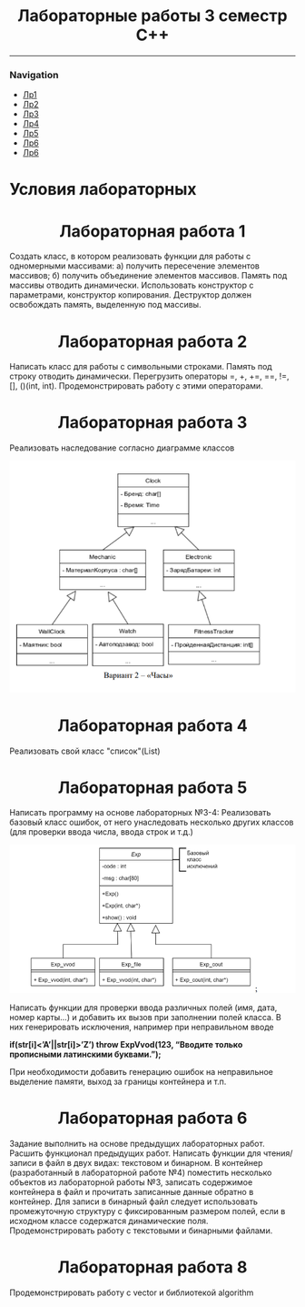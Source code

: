 # <center> Лабораторные работы 3 семестр С++ </center> 
***
### Navigation 
* [Лр1](https://github.com/helistam/C-labs/tree/master/lab1)
* [Лр2](https://github.com/helistam/C-labs/tree/master/lab2)
* [Лр3](https://github.com/helistam/C-labs/tree/master/lab3)
* [Лр4](https://github.com/helistam/C-labs/tree/master/lab4)
* [Лр5](https://github.com/helistam/C-labs/tree/master/lab5)
* [Лр6](https://github.com/helistam/C-labs/tree/master/lab6)
* [Лр6](https://github.com/helistam/C-labs/tree/master/lab7)

# Условия лабораторных
# <center>Лабораторная работа 1 <center> 
Создать класс, в котором реализовать функции для работы с 
одномерными массивами: 
а) получить пересечение элементов массивов; 
б) получить объединение элементов массивов. 
Память под массивы отводить динамически. Использовать конструктор с 
параметрами, конструктор копирования. Деструктор должен освобождать 
память, выделенную под массивы.
# <center>Лабораторная работа 2 <center> 
 Написать класс для работы с символьными строками. Память под строку 
отводить динамически. Перегрузить операторы =, +, +=, ==, !=, [], ()(int, int). 
Продемонстрировать работу с этими операторами. 
# <center>Лабораторная работа 3 <center> 
Реализовать наследование согласно диаграмме классов

![Image alt](https://github.com/helistam/C-labs/blob/master/taskScreen/task3.png)

# <center>Лабораторная работа 4 <center> 
Реализовать свой класс "список"(List)
# <center>Лабораторная работа 5 <center>
Написать программу на основе лабораторных №3-4:
Реализовать базовый класс ошибок, от него унаследовать несколько 
других классов (для проверки ввода числа, ввода строк и т.д.)

![Image alt](https://github.com/helistam/C-labs/blob/master/taskScreen/task5.png)

Написать функции для проверки ввода различных полей (имя, дата, 
номер карты…) и добавить их вызов при заполнении полей класса. В них 
генерировать исключения, например при неправильном вводе

**if(str[i]<’A’||str[i]>’Z’)
throw ExpVvod(123, “Вводите только прописными латинскими буквами.”);**

При необходимости добавить генерацию ошибок на неправильное 
выделение памяти, выход за границы контейнера и т.п.

# <center>Лабораторная работа 6 <center>
 Задание выполнить на основе предыдущих лабораторных работ.
Расшить функционал предыдущих работ. Написать функции для 
чтения/записи в файл в двух видах: текстовом и бинарном. В контейнер 
(разработанный в лабораторной работе №4) поместить несколько объектов из 
лабораторной работы №3, записать содержимое контейнера в файл и 
прочитать записанные данные обратно в контейнер. Для записи в бинарный 
файл следует использовать промежуточную структуру с фиксированным 
размером полей, если в исходном классе содержатся динамические поля.
Продемонстрировать работу с текстовыми и бинарными файлами.

# <center>Лабораторная работа 8 <center>
Продемонстрировать работу с vector и библиотекой algorithm